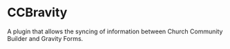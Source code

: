 # CCBravity
A plugin that allows the syncing of information between Church Community Builder and Gravity Forms.

